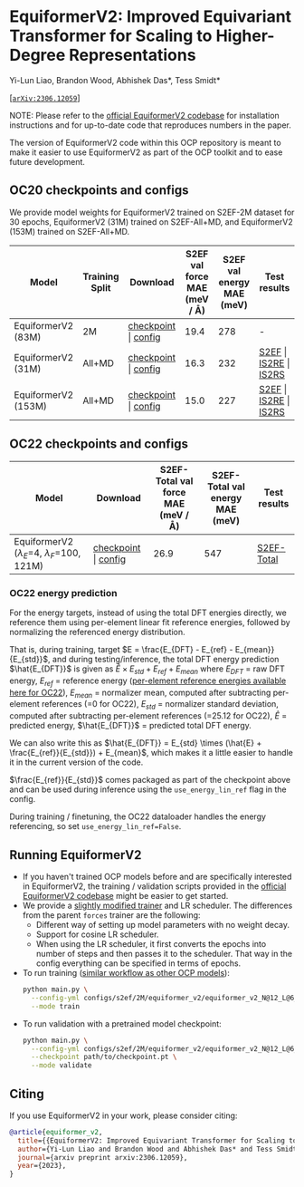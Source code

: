 # EquiformerV2: Improved Equivariant Transformer for Scaling to Higher-Degree Representations

Yi-Lun Liao, Brandon Wood, Abhishek Das*, Tess Smidt*

[[`arXiv:2306.12059`](https://arxiv.org/abs/2306.12059)]

NOTE: Please refer to the [official EquiformerV2 codebase](https://github.com/atomicarchitects/equiformer_v2)
for installation instructions and for up-to-date code that reproduces numbers in
the paper.

The version of EquiformerV2 code within this OCP repository is meant to make it
easier to use EquiformerV2 as part of the OCP toolkit and to ease future
development.

## OC20 checkpoints and configs

We provide model weights for EquiformerV2 trained on S2EF-2M dataset for 30 epochs,
EquiformerV2 (31M) trained on S2EF-All+MD, and EquiformerV2 (153M) trained on S2EF-All+MD.

| Model | Training Split | Download	| S2EF val force MAE (meV / Å) | S2EF val energy MAE (meV) | Test results |
| ----- | -------------- | --------	| ---------------------------- | ------------------------- | ------------ |
|EquiformerV2 (83M)	|2M	|[checkpoint](https://dl.fbaipublicfiles.com/opencatalystproject/models/2023_06/oc20/s2ef/eq2_83M_2M.pt) \| [config](https://github.com/Open-Catalyst-Project/ocp/blob/main/configs/s2ef/2M/equiformer_v2/equiformer_v2_N@12_L@6_M@2.yml)	|19.4 | 278 | - |
|EquiformerV2 (31M)|All+MD |[checkpoint](https://dl.fbaipublicfiles.com/opencatalystproject/models/2023_06/oc20/s2ef/eq2_31M_ec4_allmd.pt) \| [config](https://github.com/Open-Catalyst-Project/ocp/blob/main/configs/s2ef/all/equiformer_v2/equiformer_v2_N@8_L@4_M@2_31M.yml) |16.3 | 232 | [S2EF](https://evalai.s3.amazonaws.com/media/submission_files/submission_289655/7208829e-f32b-4b61-aab3-a1c26b3e67da.json) \| [IS2RE](https://evalai.s3.amazonaws.com/media/submission_files/submission_289660/4b4da09a-9d67-4e83-9a3a-8e9c0e4b763f.json) \| [IS2RS](https://evalai.s3.amazonaws.com/media/submission_files/submission_289662/d38ac10a-e692-4354-a8c1-5af169f35640.json) |
|EquiformerV2 (153M) |All+MD | [checkpoint](https://dl.fbaipublicfiles.com/opencatalystproject/models/2023_06/oc20/s2ef/eq2_153M_ec4_allmd.pt) \| [config](https://github.com/Open-Catalyst-Project/ocp/blob/main/configs/s2ef/all/equiformer_v2/equiformer_v2_N@20_L@6_M@3_153M.yml) |15.0 | 227 | [S2EF](https://evalai.s3.amazonaws.com/media/submission_files/submission_277316/064d8657-4901-4c8b-89d2-5b13a171188d.json) \| [IS2RE](https://evalai.s3.amazonaws.com/media/submission_files/submission_277553/61652a78-539b-457d-927d-43a1f756d3a5.json) \| [IS2RS](https://evalai.s3.amazonaws.com/media/submission_files/submission_277562/c573bba6-156e-48c6-8a4e-e1293e1ce99b.json) |

## OC22 checkpoints and configs

| Model | Download	| S2EF-Total val force MAE (meV / Å) | S2EF-Total val energy MAE (meV) | Test results |
| ----- | --------	| ---------------------------- | ------------------------- | ------------ |
|EquiformerV2 ($\lambda_E$=4, $\lambda_F$=100, 121M)  |[checkpoint](https://dl.fbaipublicfiles.com/opencatalystproject/models/2023_10/oc22/s2ef/eq2_121M_e4_f100_oc22_s2ef.pt) \| [config](https://github.com/Open-Catalyst-Project/ocp/blob/main/configs/oc22/s2ef/equiformer_v2/equiformer_v2_N@18_L@6_M@2_e4_f100_121M.yml) |26.9  |547  |[S2EF-Total](https://evalai.s3.amazonaws.com/media/submission_files/submission_309299/fbcc2a91-b21a-4bcd-a0a1-757fff48a5ea.json) |

### OC22 energy prediction

For the energy targets, instead of using the total DFT energies directly, we
reference them using per-element linear fit reference energies, followed by
normalizing the referenced energy distribution.

That is, during training, target $E = \frac{E_{DFT} - E_{ref} - E_{mean}}{E_{std}}$, and during testing/inference, the total DFT energy prediction $\hat{E_{DFT}}$ is given as $\hat{E} \times E_{std} + E_{ref} + E_{mean}$ where
$E_{DFT}$ = raw DFT energy,
$E_{ref}$ = reference energy ([per-element reference energies available here for OC22](https://github.com/Open-Catalyst-Project/ocp/blob/main/configs/oc22/linref/oc22_linfit_coeffs.npz)),
$E_{mean}$ = normalizer mean, computed after subtracting per-element references (=0 for OC22),
$E_{std}$ = normalizer standard deviation, computed after subtracting per-element references (=25.12 for OC22),
$\hat{E}$ = predicted energy,
$\hat{E_{DFT}}$ = predicted total DFT energy.

We can also write this as
$\hat{E_{DFT}} = E_{std} \times (\hat{E} + \frac{E_{ref}}{E_{std}}) + E_{mean}$,
which makes it a little easier to handle it in the current version of the code.

$\frac{E_{ref}}{E_{std}}$ comes packaged as part of the checkpoint above and
can be used during inference using the `use_energy_lin_ref` flag in the config.

During training / finetuning, the OC22 dataloader handles the energy referencing,
so set `use_energy_lin_ref=False`.

## Running EquiformerV2

* If you haven't trained OCP models before and are specifically interested in EquiformerV2,
the training / validation scripts provided in the [official EquiformerV2 codebase](https://github.com/atomicarchitects/equiformer_v2/tree/main)
might be easier to get started.
* We provide a [slightly modified trainer](https://github.com/Open-Catalyst-Project/ocp/blob/main/ocpmodels/models/equiformer_v2/trainers/forces_trainer.py) and LR scheduler. The differences
from the parent `forces` trainer are the following:
    - Different way of setting up model parameters with no weight decay.
    - Support for cosine LR scheduler.
    - When using the LR scheduler, it first converts the epochs into number of
      steps and then passes it to the scheduler. That way in the config
      everything can be specified in terms of epochs.
* To run training ([similar workflow as other OCP models](https://github.com/Open-Catalyst-Project/ocp/blob/main/TRAIN.md#structure-to-energy-and-forces-s2ef)):
  ```bash
  python main.py \
    --config-yml configs/s2ef/2M/equiformer_v2/equiformer_v2_N@12_L@6_M@2.yml \
    --mode train
  ```
* To run validation with a pretrained model checkpoint:
  ```bash
  python main.py \
    --config-yml configs/s2ef/2M/equiformer_v2/equiformer_v2_N@12_L@6_M@2.yml \
    --checkpoint path/to/checkpoint.pt \
    --mode validate
  ```

## Citing

If you use EquiformerV2 in your work, please consider citing:

```bibtex
@article{equiformer_v2,
  title={{EquiformerV2: Improved Equivariant Transformer for Scaling to Higher-Degree Representations}},
  author={Yi-Lun Liao and Brandon Wood and Abhishek Das* and Tess Smidt*},
  journal={arxiv preprint arxiv:2306.12059},
  year={2023},
}
```
